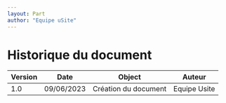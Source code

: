 ```yaml
---
layout: Part
author: "Equipe uSite"
---
```


# Historique du document

 | Version | Date | Object | Auteur |
| ------ | -------------- | ---------------------- | -------------------- | 
|1.0 | 09/06/2023| Création du document   | Equipe Usite |

